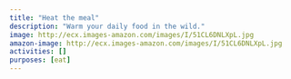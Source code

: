 ```yaml
---
title: "Heat the meal"
description: "Warm your daily food in the wild."
image: http://ecx.images-amazon.com/images/I/51CL6DNLXpL.jpg
amazon-image: http://ecx.images-amazon.com/images/I/51CL6DNLXpL.jpg
activities: []
purposes: [eat]
---
```

